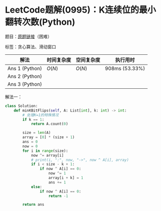 # LeetCode题解(0995)：K连续位的最小翻转次数(Python)

题目：[原题链接](https://leetcode-cn.com/problems/minimum-number-of-k-consecutive-bit-flips/)（困难）

标签：贪心算法、滑动窗口

| 解法           | 时间复杂度 | 空间复杂度 | 执行用时       |
| -------------- | ---------- | ---------- | -------------- |
| Ans 1 (Python) | $O(N)$     | $O(N)$     | 908ms (53.33%) |
| Ans 2 (Python) |            |            |                |
| Ans 3 (Python) |            |            |                |

解法一：

```python
class Solution:
    def minKBitFlips(self, A: List[int], k: int) -> int:
        # 处理K=1的特殊情况
        if k == 1:
            return A.count(0)

        size = len(A)
        array = [0] * (size + 1)
        ans = 0
        now = 0
        for i in range(size):
            now ^= array[i]
            # print(i, ":", now, "->", now ^ A[i], array)
            if i < size - k + 1:
                if now ^ A[i] == 0:
                    now ^= 1
                    array[i + k] = 1
                    ans += 1
            else:
                if now ^ A[i] == 0:
                    return -1

        return ans
```

